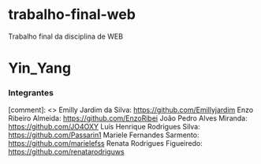 # trabalho-final-web
Trabalho final da disciplina de WEB

# Yin_Yang

### Integrantes
[comment]: <> Emilly Jardim da Silva: https://github.com/Emillyjardim
Enzo Ribeiro Almeida: https://github.com/EnzoRibei
João Pedro Alves Miranda: https://github.com/JO4OXY
Luís Henrique Rodrigues Silva: https://github.com/Passarin1
Mariele Fernandes Sarmento: https://github.com/marielefss
Renata Rodrigues Figueiredo: https://github.com/renatarodriguws


